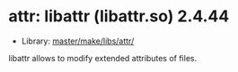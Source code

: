 # attr: libattr (libattr.so) 2.4.44
 - Library: [master/make/libs/attr/](https://github.com/Freetz-NG/freetz-ng/tree/master/make/libs/attr/)

libattr allows to modify extended attributes of files.
